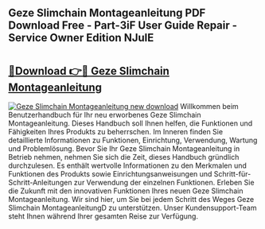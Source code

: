 ## Geze Slimchain Montageanleitung PDF Download Free - Part-3iF User Guide Repair - Service Owner Edition NJulE

# <h2><a href="http://df6iby.blite.top/?on=Geze+Slimchain+Montageanleitung">🔗Download 👉🔴 Geze Slimchain Montageanleitung</a></h2>

[![Geze Slimchain Montageanleitung new download](https://i.imgur.com/lujVjoI.png)](http://df6iby.blite.top/?on=Geze+Slimchain+Montageanleitung)
Willkommen beim Benutzerhandbuch für Ihr neu erworbenes Geze Slimchain Montageanleitung. Dieses Handbuch soll Ihnen helfen, die Funktionen und Fähigkeiten Ihres Produkts zu beherrschen. Im Inneren finden Sie detaillierte Informationen zu Funktionen, Einrichtung, Verwendung, Wartung und Problemlösung. Bevor Sie Ihr Geze Slimchain Montageanleitung in Betrieb nehmen, nehmen Sie sich die Zeit, dieses Handbuch gründlich durchzulesen. Es enthält wertvolle Informationen zu den Merkmalen und Funktionen des Produkts sowie Einrichtungsanweisungen und Schritt-für-Schritt-Anleitungen zur Verwendung der einzelnen Funktionen. Erleben Sie die Zukunft mit den innovativen Funktionen Ihres neuen Geze Slimchain Montageanleitung. Wir sind hier, um Sie bei jedem Schritt des Weges Geze Slimchain MontageanleitungD zu unterstützen. Unser Kundensupport-Team steht Ihnen während Ihrer gesamten Reise zur Verfügung.
